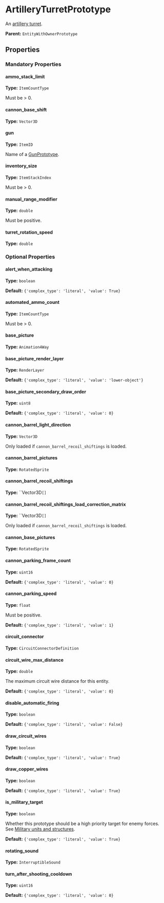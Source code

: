 # ArtilleryTurretPrototype

An [artillery turret](https://wiki.factorio.com/Artillery_turret).

**Parent:** `EntityWithOwnerPrototype`

## Properties

### Mandatory Properties

#### ammo_stack_limit

**Type:** `ItemCountType`

Must be > 0.

#### cannon_base_shift

**Type:** `Vector3D`



#### gun

**Type:** `ItemID`

Name of a [GunPrototype](prototype:GunPrototype).

#### inventory_size

**Type:** `ItemStackIndex`

Must be > 0.

#### manual_range_modifier

**Type:** `double`

Must be positive.

#### turret_rotation_speed

**Type:** `double`



### Optional Properties

#### alert_when_attacking

**Type:** `boolean`



**Default:** `{'complex_type': 'literal', 'value': True}`

#### automated_ammo_count

**Type:** `ItemCountType`

Must be > 0.

#### base_picture

**Type:** `Animation4Way`



#### base_picture_render_layer

**Type:** `RenderLayer`



**Default:** `{'complex_type': 'literal', 'value': 'lower-object'}`

#### base_picture_secondary_draw_order

**Type:** `uint8`



**Default:** `{'complex_type': 'literal', 'value': 0}`

#### cannon_barrel_light_direction

**Type:** `Vector3D`

Only loaded if `cannon_barrel_recoil_shiftings` is loaded.

#### cannon_barrel_pictures

**Type:** `RotatedSprite`



#### cannon_barrel_recoil_shiftings

**Type:** ``Vector3D`[]`



#### cannon_barrel_recoil_shiftings_load_correction_matrix

**Type:** ``Vector3D`[]`

Only loaded if `cannon_barrel_recoil_shiftings` is loaded.

#### cannon_base_pictures

**Type:** `RotatedSprite`



#### cannon_parking_frame_count

**Type:** `uint16`



**Default:** `{'complex_type': 'literal', 'value': 0}`

#### cannon_parking_speed

**Type:** `float`

Must be positive.

**Default:** `{'complex_type': 'literal', 'value': 1}`

#### circuit_connector

**Type:** `CircuitConnectorDefinition`



#### circuit_wire_max_distance

**Type:** `double`

The maximum circuit wire distance for this entity.

**Default:** `{'complex_type': 'literal', 'value': 0}`

#### disable_automatic_firing

**Type:** `boolean`



**Default:** `{'complex_type': 'literal', 'value': False}`

#### draw_circuit_wires

**Type:** `boolean`



**Default:** `{'complex_type': 'literal', 'value': True}`

#### draw_copper_wires

**Type:** `boolean`



**Default:** `{'complex_type': 'literal', 'value': True}`

#### is_military_target

**Type:** `boolean`

Whether this prototype should be a high priority target for enemy forces. See [Military units and structures](https://wiki.factorio.com/Military_units_and_structures).

**Default:** `{'complex_type': 'literal', 'value': True}`

#### rotating_sound

**Type:** `InterruptibleSound`



#### turn_after_shooting_cooldown

**Type:** `uint16`



**Default:** `{'complex_type': 'literal', 'value': 0}`

